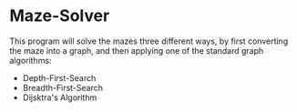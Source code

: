 # Maze-Solver
This program will solve the mazes three different ways, by first converting the maze into a graph, and then applying one of the standard graph algorithms:

- Depth-First-Search
- Breadth-First-Search
- Dijsktra's Algorithm 
